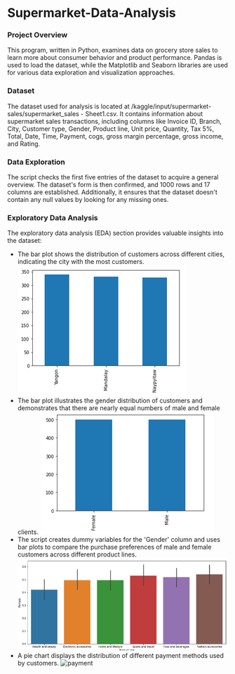 # Supermarket-Data-Analysis

### Project Overview
This program, written in Python, examines data on grocery store sales to learn more about consumer behavior and product performance. Pandas is used to load the dataset, while the Matplotlib and Seaborn libraries are used for various data exploration and visualization approaches.

### Dataset 
The dataset used for analysis is located at /kaggle/input/supermarket-sales/supermarket_sales - Sheet1.csv. It contains information about supermarket sales transactions, including columns like Invoice ID, Branch, City, Customer type, Gender, Product line, Unit price, Quantity, Tax 5%, Total, Date, Time, Payment, cogs, gross margin percentage, gross income, and Rating.

### Data Exploration
The script checks the first five entries of the dataset to acquire a general overview. The dataset's form is then confirmed, and 1000 rows and 17 columns are established. Additionally, it ensures that the dataset doesn't contain any null values by looking for any missing ones.

### Exploratory Data Analysis
The exploratory data analysis (EDA) section provides valuable insights into the dataset:
* The bar plot shows the distribution of customers across different cities, indicating the city with the most customers. 
![barplot](photos/barplot.PNG)
* The bar plot illustrates the gender distribution of customers and demonstrates that there are nearly equal numbers of male and female clients. 
![gender](photos/barplot-gender.PNG)
* The script creates dummy variables for the 'Gender' column and uses bar plots to compare the purchase preferences of male and female customers across different product lines.
![female](photos/barplot-female.PNG)
* A pie chart displays the distribution of different payment methods used by customers.
![payment](main/payment.PNG)
